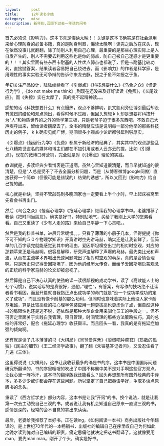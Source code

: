 ```yaml
---
layout:     post
title:      12年读书小结
category:   misc
description: 新年到,回顾下过去一年读的闲书
---
```


首先必须说《影响力》，这本书真是悔读太晚！！关键是这本书确实是在社会混用来给心理防身的必备书籍，真的是防身利器，悔读太晚啊！读完之后放在床头，现在依然没事儿就翻翻，除了防别人利用自己心理，最重要的是那些心理实际上是人自发产生的，别人不需要去利用这些也是你的弱点，防自己被自己迷惑才是更重要的！！！其实里面有些东西卡耐基的人性优点弱点也都说了，但是卡耐基比较功利，直接抛答案，结果读者容易把自己绕进去。而《影响力》的作者是科学家，是用理性的事实实验无可争辩的告诉你来龙去脉，授之于鱼不如授之于鱼。

年初关注产品设计，陆陆续续看了《引爆点》《科技想要什么》《乌合之众》《怪诞行为学》,《do not make me think》,到现在还没来及好好读读《免费》，《长尾效应》。而《失控》实在太厚了，真的提不起精神读。。。

感想的话《科技想要什么》有点慢热，观点不够鲜明，凯文凯利旁征博引最后却没有激烈的结论和观点抛出，看得时候不过瘾，但回头想想ｋｋ却是想要将科技升为“人”和物质世界的之外的哲学第三极，只是老爷子迫于很多东西吧，不敢自己大声疾呼出来，留给读者揣摩去了。全书的精髓应该是说明每一部分他举的那些科技历史的例子，ｋｋ确实见闻广博，期间很多小观点小论断都够犀利够厚实。

《引爆点》《怪诞行为学》《免费》都属于新经济的经典了，其实其中的观点那些乱七八糟欺世盗名的媒体和博主们都在不加引用或者人云亦云的提，比如《引爆点》，现在的微博口碑营销，完全就是对《引爆点》理论的实践。

教训就是，多读经典少看博客是正道啊，虽然心里知道很清楚，而且早就知道的很清楚，但是”人总是受不了不去全面分析问题，而是（从博客微博google同僚）直接获得一个简单（但很可能是错误的）结果的诱惑“，所以又回到《影响力》给自己提的醒。

核心就是补缺，坚持不管敲码到多晚回家也一定要看上半个小时，早上起床被窝里先看会书再出门。

然后《乌合之众》《怪诞心理学》《拖延心理学》继续我的心理学书单。老婆推荐了我读《把时间当朋友》，确实是好书，特别贴地气，买给了我刚上大学的堂弟看看。自己又重读了《少有人走的路》来给自己平静一下心灵吧。。

然后是我的科普书单，进展异常缓慢。。。只看了薄薄的小册子几本，但得提提《你不可不知的５０个物理学知识》开篇讲时空先讲马赫，确实还是让我新鲜了，但简单的几百字读完就能感觉到其中的理由，爱因斯坦横空出世的相对时空观，对应的那颗苹果正是马赫啊。很容易解释，研究声速解释了声爆的马赫，最先类比光和声波，从而在主流学术界喊出光速问题喊出了相对时空观的萌芽，真的是合情合理啊。只是历史只记得爱因斯坦了，因为他的经历太传奇，而给予爱因斯坦启蒙观念的正统的科学家马赫的论文却被忽视了。

然后算是自己下决心认真的使劲的读一读很鄙视的成功学书，读了《高效能人士的七个习惯》，说实话写的是真很好，通俗，”理性“，有答案，有写作的技巧绝不让读者看书看困，而且开篇就自我指正点出成功学的命门就是“没一个成功学成功的定义了成功”，而且没有像卡耐基的那么功利，但同时也意味着实际上他没人家卡耐基坦诚，算是比较高级的把心理学包装应用一趟更拔高也更虚伪了点，但自然这种书的局限性也还是逃不脱，还依然是那种大型企业用来驯化员工的手段之一。但不可否定里面关于实践自我管理，项目管理，时间管理的那些方法策略技巧，真的总结的非常好，配合《拖延心理学》收获颇丰。而且回头一看，我真的是有拖延症加强的倾向啊。



还有就是读了几本薄薄的书《大棋局》《爸爸爱喜禾》《滚蛋吧肿瘤君》《质数的孤独》《民主的细节》《王二经济学故事》，翻了翻《朱镕基答记者问》，又没忍住看了几遍《三体》。

这里得说说《大棋局》，这书让我收获最多的确是书的序，这本书是中国国际问题研究所翻译的，书的序里嗖嗖的吹出了中国不称霸中美不是对手啊这些官方观点。让我心里一阵冷汗，这本书的翻译版我还能看么？回头再想想所有国外经典的中译本，多多少少或许都会存在这些问题。所以坚定了自己把英语学好，争取多读点原版书的念头。

重读了《西方哲学史》部分内容，这本书是让我”开窍“的书，换个说法，就是让我第一次去主动毁自己三观的书，或者说让我有机会知道自己原来一直没三观的书，感情是深的，经常的会不自觉的拿出来读读。

最后，老婆给我推荐了本好书，正在读ing，《如何阅读一本书》商务出版社今年翻译的，是上世纪70年代的一本畅销书，出版社的编辑自己在序里叹自己为何如此之晚才读到愧对自己编辑的职责，痛定思痛他就决定把这书翻译了。这就像要用man，要先man
man。刚开了个头，确实是好书。
